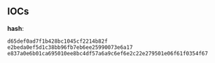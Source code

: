 
## IOCs

__hash__:

```text
d65def0ad7f1b428bc1045cf2214b82f
e2beda0ef5d1c38bb96fb7eb6ee25990073e6a17
e837a0e6b01ca695010ee8bc4df57a6a9c6ef6e2c22e279501e06f61f0354f67
```